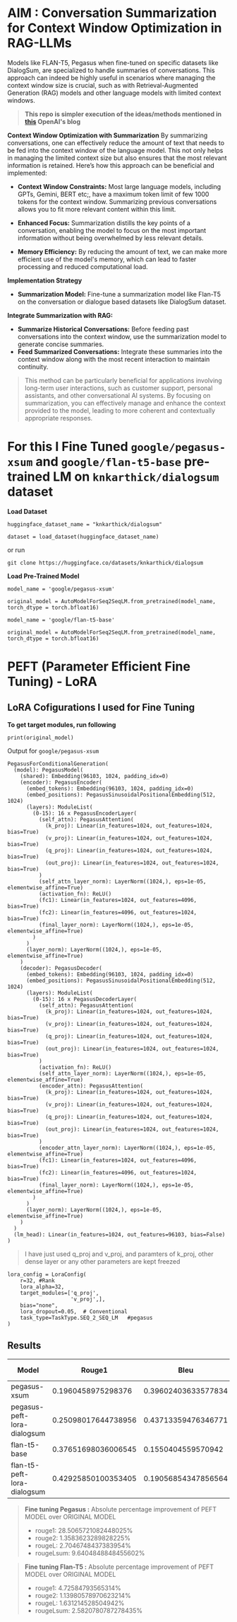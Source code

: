 # AIM : Conversation Summarization for Context Window Optimization in RAG-LLMs
Models like FLAN-T5, Pegasus when fine-tuned on specific datasets like DialogSum, are specialized to handle summaries of conversations. This approach can indeed be highly useful in scenarios where managing the context window size is crucial, such as with Retrieval-Augmented Generation (RAG) models and other language models with limited context windows.
> **This repo is simpler execution of the ideas/methods mentioned in [this](https://community.openai.com/t/how-to-construct-the-prompt-for-a-standalone-question/177048) OpenAI's blog**

**Context Window Optimization with Summarization**
By summarizing conversations, one can effectively reduce the amount of text that needs to be fed into the context window of the language model. This not only helps in managing the limited context size but also ensures that the most relevant information is retained. Here’s how this approach can be beneficial and implemented:

- **Context Window Constraints:** Most large language models, including GPTs, Gemini, BERT etc;, have a maximum token limit of few 1000 tokens for the context window. Summarizing previous conversations allows you to fit more relevant content within this limit.

- **Enhanced Focus:** Summarization distills the key points of a conversation, enabling the model to focus on the most important information without being overwhelmed by less relevant details.

- **Memory Efficiency:** By reducing the amount of text, we can make more efficient use of the model's memory, which can lead to faster processing and reduced computational load.

**Implementation Strategy**
- **Summarization Model:** Fine-tune a summarization model like Flan-T5 on the conversation or dialogue based datasets like DialogSum dataset.

**Integrate Summarization with RAG:**
- **Summarize Historical Conversations:** Before feeding past conversations into the context window, use the summarization model to generate concise summaries.
- **Feed Summarized Conversations:** Integrate these summaries into the context window along with the most recent interaction to maintain continuity.

> This method can be particularly beneficial for applications involving long-term user interactions, such as customer support, personal assistants, and other conversational AI systems. By focusing on summarization, you can effectively manage and enhance the context provided to the model, leading to more coherent and contextually appropriate responses.


# For this I Fine Tuned `google/pegasus-xsum` and `google/flan-t5-base` pre-trained LM on `knkarthick/dialogsum` dataset

**Load Dataset**
```
huggingface_dataset_name = "knkarthick/dialogsum"

dataset = load_dataset(huggingface_dataset_name)
```
or run
```
git clone https://huggingface.co/datasets/knkarthick/dialogsum
```

**Load Pre-Trained Model**
```
model_name = 'google/pegasus-xsum'

original_model = AutoModelForSeq2SeqLM.from_pretrained(model_name, torch_dtype = torch.bfloat16)
```
```
model_name = 'google/flan-t5-base'

original_model = AutoModelForSeq2SeqLM.from_pretrained(model_name, torch_dtype = torch.bfloat16)
```
# PEFT (Parameter Efficient Fine Tuning) - LoRA
## **LoRA Cofigurations I used for Fine Tuning**

**To get target modules, run following**
```
print(original_model)
```
Output for `google/pegasus-xsum`
```
PegasusForConditionalGeneration(
  (model): PegasusModel(
    (shared): Embedding(96103, 1024, padding_idx=0)
    (encoder): PegasusEncoder(
      (embed_tokens): Embedding(96103, 1024, padding_idx=0)
      (embed_positions): PegasusSinusoidalPositionalEmbedding(512, 1024)
      (layers): ModuleList(
        (0-15): 16 x PegasusEncoderLayer(
          (self_attn): PegasusAttention(
            (k_proj): Linear(in_features=1024, out_features=1024, bias=True)
            (v_proj): Linear(in_features=1024, out_features=1024, bias=True)
            (q_proj): Linear(in_features=1024, out_features=1024, bias=True)
            (out_proj): Linear(in_features=1024, out_features=1024, bias=True)
          )
          (self_attn_layer_norm): LayerNorm((1024,), eps=1e-05, elementwise_affine=True)
          (activation_fn): ReLU()
          (fc1): Linear(in_features=1024, out_features=4096, bias=True)
          (fc2): Linear(in_features=4096, out_features=1024, bias=True)
          (final_layer_norm): LayerNorm((1024,), eps=1e-05, elementwise_affine=True)
        )
      )
      (layer_norm): LayerNorm((1024,), eps=1e-05, elementwise_affine=True)
    )
    (decoder): PegasusDecoder(
      (embed_tokens): Embedding(96103, 1024, padding_idx=0)
      (embed_positions): PegasusSinusoidalPositionalEmbedding(512, 1024)
      (layers): ModuleList(
        (0-15): 16 x PegasusDecoderLayer(
          (self_attn): PegasusAttention(
            (k_proj): Linear(in_features=1024, out_features=1024, bias=True)
            (v_proj): Linear(in_features=1024, out_features=1024, bias=True)
            (q_proj): Linear(in_features=1024, out_features=1024, bias=True)
            (out_proj): Linear(in_features=1024, out_features=1024, bias=True)
          )
          (activation_fn): ReLU()
          (self_attn_layer_norm): LayerNorm((1024,), eps=1e-05, elementwise_affine=True)
          (encoder_attn): PegasusAttention(
            (k_proj): Linear(in_features=1024, out_features=1024, bias=True)
            (v_proj): Linear(in_features=1024, out_features=1024, bias=True)
            (q_proj): Linear(in_features=1024, out_features=1024, bias=True)
            (out_proj): Linear(in_features=1024, out_features=1024, bias=True)
          )
          (encoder_attn_layer_norm): LayerNorm((1024,), eps=1e-05, elementwise_affine=True)
          (fc1): Linear(in_features=1024, out_features=4096, bias=True)
          (fc2): Linear(in_features=4096, out_features=1024, bias=True)
          (final_layer_norm): LayerNorm((1024,), eps=1e-05, elementwise_affine=True)
        )
      )
      (layer_norm): LayerNorm((1024,), eps=1e-05, elementwise_affine=True)
    )
  )
  (lm_head): Linear(in_features=1024, out_features=96103, bias=False)
)
```
> I have just used q_proj and v_proj, and paramters of k_proj, other dense layer or any other parameters are kept freezed
> 
```
lora_config = LoraConfig(
    r=32, #Rank
    lora_alpha=32,
    target_modules=['q_proj',
                    'v_proj',],
    bias="none",
    lora_dropout=0.05,  # Conventional
    task_type=TaskType.SEQ_2_SEQ_LM   #pegasus
)
```
## Results

| Model    | Rouge1   | Bleu    | Notebook    | FT Checkpoints    |
|-------------|-------------|-------------|-------------|-------------|
| pegasus-xsum|0.1960458975298376| 0.39602403633577834 | - | - |
| pegasus-peft-lora-dialogsum| 0.25098017644738956| 0.43713359476346771| [.ipynb](https://github.com/shoryasethia/ConversationSummarizerLLM/blob/main/Pegasus_PEFT_LoRA_DialogSum.ipynb) , [Google Colab](https://colab.research.google.com/drive/1F_8nRmp_b7bHFSZh7c7G04Fg3WrQtrFa)| [🔗](https://github.com/shoryasethia/ConversationSummarizerLLM/blob/main/pegasus-peft-lora-dialogsum-checkpoints.zip)|
| flan-t5-base| 0.37651698036006545| 0.1550404559570942| - | - |
| flan-t5-peft-lora-dialogsum| 0.42925850100353405| 0.19056854347856564| [.ipynb](https://github.com/shoryasethia/ConversationSummarizerLLM/blob/main/FLAN-T5-PEFT-LoRA-DialogSum.ipynb) , [Google Colab](https://colab.research.google.com/drive/1YRYPBU4kvRzCXuDh8VKvGIlSQ3nqxQA_?authuser=1)| [🔗](https://github.com/shoryasethia/ConversationSummarizerLLM/blob/main/flan-t5-peft-lora-dialogsum-checkpoints.zip)|

> **Fine tuning Pegasus :**
> Absolute percentage improvement of PEFT MODEL over ORIGINAL MODEL
> - rouge1: 28.5065721082448025%
> - rouge2: 1.3583623289828225%
> - rougeL: 2.7046748437383954%
> - rougeLsum: 9.6404848848455602%

> **Fine tuning Flan-T5 :**
> Absolute percentage improvement of PEFT MODEL over ORIGINAL MODEL
> - rouge1: 4.72584793565314%
> - rouge2: 1.13980578970623214%
> - rougeL: 1.631214528504942%
> - rougeLsum: 2.5820780787278435%
